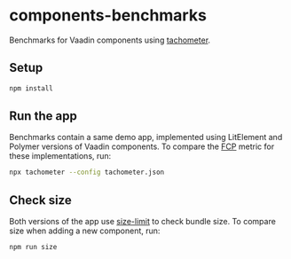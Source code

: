 # components-benchmarks

Benchmarks for Vaadin components using [tachometer](https://github.com/PolymerLabs/tachometer/).

## Setup

```sh
npm install
```

## Run the app

Benchmarks contain a same demo app, implemented using LitElement and Polymer versions of Vaadin
components. To compare the [FCP](https://web.dev/fcp/) metric for these implementations, run:

```sh
npx tachometer --config tachometer.json
```

## Check size

Both versions of the app use [size-limit](https://github.com/ai/size-limit) to check bundle size.
To compare size when adding a new component, run:

```sh
npm run size
```
